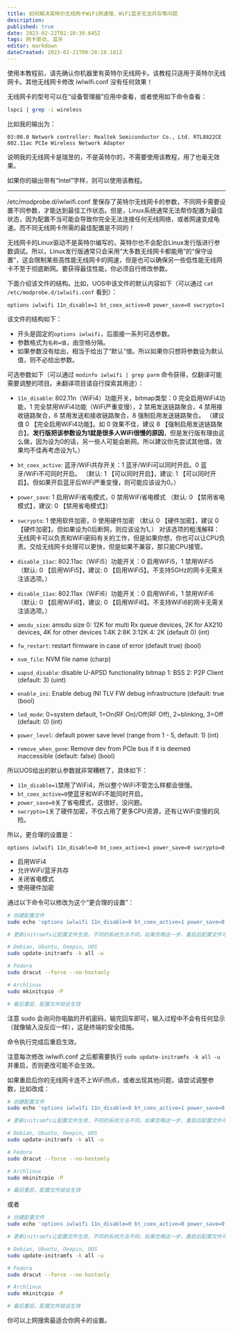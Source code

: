 ```yaml
---
title: 如何解决英特尔无线网卡WiFi网速慢、WiFi蓝牙无法共存等问题
description: 
published: true
date: 2023-02-22T02:10:39.645Z
tags: 网卡驱动, 蓝牙
editor: markdown
dateCreated: 2023-02-21T09:20:18.181Z
---
```


使用本教程前，请先确认你机器里有英特尔无线网卡。该教程只适用于英特尔无线网卡。其他无线网卡修改 iwlwifi.conf 没有任何效果！

无线网卡的型号可以在“设备管理器”应用中查看，或者使用如下命令查看：

```bash
lspci | grep -i wireless
```

比如我的输出为：

```
03:00.0 Network controller: Realtek Semiconductor Co., Ltd. RTL8822CE 802.11ac PCIe Wireless Network Adapter
```

说明我的无线网卡是瑞昱的，不是英特尔的，不需要使用该教程，用了也毫无效果。

如果你的输出带有“Intel”字样，则可以使用该教程。

------

/etc/modprobe.d/iwlwifi.conf 里保存了英特尔无线网卡的参数，不同网卡需要设置不同参数，才能达到最佳工作状态。但是，Linux系统通常无法帮你配置为最佳状态，因为配置不当可能会导致你完全无法连接任何无线网络，或者网速变成龟速。而不同无线网卡所需的最佳配置是不同的！

无线网卡的Linux驱动不是英特尔编写的，英特尔也不会配合Linux发行版进行参数调试。所以，Linux发行版通常只会采用“大多数无线网卡都能用”的“保守设置”，这会限制某些高性能无线网卡的网速，但是也可以确保另一些低性能无线网卡不至于彻底断网。要获得最佳性能，你必须自行修改参数。

下面介绍该文件的结构。比如，UOS中该文件的默认内容如下（可以通过 `cat /etc/modprobe.d/iwlwifi.conf` 看到）：

```
options iwlwifi 11n_disable=1 bt_coex_active=0 power_save=0 swcrypto=1
```

该文件的结构如下：

- 开头是固定的`options iwlwifi`，后面接一系列可选参数。
- 参数格式为`名称=值`，由空格分隔。
- 如果参数没有给出，相当于给出了“默认”值。所以如果你只想将参数设为默认值，则不必给出参数。

可选参数如下（可以通过 `modinfo iwlwifi | grep parm` 命令获得，仅翻译可能需要调整的项目。未翻译项目请自行探索其用途）：

- `11n_disable`: 802.11n（WiFi4）功能开关，bitmap类型：0 完全启用WiFi4功能，1 完全禁用WiFi4功能（WiFi严重变慢），2 禁用发送链路聚合，4 禁用接收链路聚合，6 禁用发送和接收链路聚合，8 强制启用发送链路聚合。
	（建议值 0 【完全启用WiFi4功能】。如 0 效果不佳，建议 8 【强制启用发送链路聚合】。**发行版把该参数设为1就是很多人WiFi很慢的原因**，但是发行版有理由这么做，因为设为0的话，另一些人可能会断网。所以建议你先尝试其他值，效果均不佳再考虑设为1。）

- `bt_coex_active`: 蓝牙/WiFi共存开关：1 蓝牙/WiFi可以同时开启。0 蓝牙/WiFi不可同时开启。
	（默认: 1 【可以同时开启】，建议: 1 【可以同时开启】。但如果开启蓝牙后WiFi严重变慢，则可能应该设为0。）

- `power_save`: 1 启用WiFi省电模式，0 禁用WiFi省电模式
	（默认: 0 【禁用省电模式】，建议: 0 【禁用省电模式】）

- `swcrypto`: 1 使用软件加密，0 使用硬件加密
	（默认 0 【硬件加密】，建议 0 【硬件加密】。但如果设为0后断网，则应该设为1。）
  对该选项的粗浅解释：无线网卡可以负责和WiFi密码有关的工作，但是如果你想，你也可以让CPU负责。交给无线网卡处理可以更快，但是如果不兼容，那只能CPU接管。
  
- `disable_11ac`: 802.11ac（WiFi5）功能开关：0 启用WiFi5，1 禁用WiFi5
	（默认: 0 【启用WiFi5】，建议: 0 【启用WiFi5】。不支持5GHz的网卡无需关注该选项。）

- `disable_11ax`: 802.11ax（WiFi6）功能开关：0 启用WiFi6，1 禁用WiFi6
	（默认: 0 【启用WiFi6】，建议: 0 【启用WiFi6】。不支持WiFi6的网卡无需关注该选项。）

- `amsdu_size`: amsdu size 0: 12K for multi Rx queue devices, 2K for AX210 devices, 4K for other devices 1:4K 2:8K 3:12K 4: 2K (default 0) (int)

- `fw_restart`: restart firmware in case of error (default true) (bool)

- `nvm_file`: NVM file name (charp)

- `uapsd_disable`: disable U-APSD functionality bitmap 1: BSS 2: P2P Client (default: 3) (uint)

- `enable_ini`: Enable debug INI TLV FW debug infrastructure (default: true (bool)
- `led_mode`: 0=system default, 1=On(RF On)/Off(RF Off), 2=blinking, 3=Off (default: 0) (int)

- `power_level`: default power save level (range from 1 - 5, default: 1) (int)

- `remove_when_gone`: Remove dev from PCIe bus if it is deemed inaccessible (default: false) (bool)

所以UOS给出的默认参数就非常糟糕了，具体如下：

- `11n_disable=1`禁用了WiFi4，所以整个WiFi不管怎么样都会很慢。
- `bt_coex_active=0`使蓝牙和WiFi不能同时开启。
- `power_save=0`关了省电模式，这很好，没问题。
- `swcrypto=1`关了硬件加密，不仅占用了更多CPU资源，还有让WiFi变慢的风险。

所以，更合理的设置是：

```
options iwlwifi 11n_disable=0 bt_coex_active=1 power_save=0 swcrypto=0
```

- 启用WiFi4
- 允许WiFi/蓝牙共存
- 关闭省电模式
- 使用硬件加密

通过以下命令可以修改为这个“更合理的设置”：

```bash
# 创建配置文件
sudo echo 'options iwlwifi 11n_disable=0 bt_coex_active=1 power_save=0 swcrypto=0' | sudo tee /etc/modprobe.d/iwlwifi.conf

# 更新initramfs让配置文件生效，不同的系统方法不同。如果忽略这一步，重启后配置文件可能不会生效。

# Debian, Ubuntu, Deepin, UOS
sudo update-initramfs -k all -u

# Fedora
sudo dracut --force --no-hostonly

# Archlinux
sudo mkinitcpio -P

# 最后重启，配置文件就会生效
```

注意 sudo 会询问你电脑的开机密码，输完回车即可，输入过程中不会有任何显示（就像输入没反应一样），这是终端的安全措施。

命令执行完成后重启生效。

注意每次修改 iwlwifi.conf 之后都需要执行 `sudo update-initramfs -k all -u` 并重启，否则更改可能不会生效。

如果重启后你的无线网卡连不上WiFi热点，或者出现其他问题，请尝试调整参数，比如改成：

```bash
# 创建配置文件
sudo echo 'options iwlwifi 11n_disable=8 bt_coex_active=1 power_save=0 swcrypto=0' | sudo tee /etc/modprobe.d/iwlwifi.conf

# 更新initramfs让配置文件生效，不同的系统方法不同。如果忽略这一步，重启后配置文件可能不会生效。

# Debian, Ubuntu, Deepin, UOS
sudo update-initramfs -k all -u

# Fedora
sudo dracut --force --no-hostonly

# Archlinux
sudo mkinitcpio -P

# 最后重启，配置文件就会生效
```

或者

```bash
# 创建配置文件
sudo echo 'options iwlwifi 11n_disable=0 bt_coex_active=0 power_save=0 swcrypto=1' | sudo tee /etc/modprobe.d/iwlwifi.conf

# 更新initramfs让配置文件生效，不同的系统方法不同。如果忽略这一步，重启后配置文件可能不会生效。

# Debian, Ubuntu, Deepin, UOS
sudo update-initramfs -k all -u

# Fedora
sudo dracut --force --no-hostonly

# Archlinux
sudo mkinitcpio -P

# 最后重启，配置文件就会生效
```

你可以上网搜索最适合你网卡的设置。
